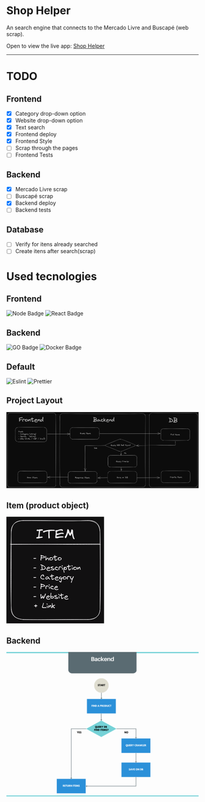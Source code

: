 # Shop Helper

An search engine that connects to the Mercado Livre and Buscapé (web scrap).

Open to view the live app: [Shop Helper](https://gabrielrodriguesleite.github.io/shop-helper)

---

# TODO

## Frontend

- [x] Category drop-down option
- [x] Website drop-down option
- [x] Text search
- [x] Frontend deploy
- [x] Frontend Style
- [ ] Scrap through the pages
- [ ] Frontend Tests

## Backend

- [x] Mercado Livre scrap
- [ ] Buscapé scrap
- [x] Backend deploy
- [ ] Backend tests

## Database

- [ ] Verify for itens already searched
- [ ] Create itens after search(scrap)

# Used tecnologies

## Frontend

![Node Badge](https://img.shields.io/badge/-Node.js-233056?style=flat-square&logo=node.js&logoColor=026e0)
![React Badge](https://img.shields.io/badge/-React-23272f?style=flat-square&logo=react&logoColor=149eca)

## Backend

![GO Badge](https://img.shields.io/badge/-GO-79d4fd?style=flat-square&logo=go&logoColor=white)
![Docker Badge](https://img.shields.io/badge/-Docker-003f8c?style=flat-square&logo=docker&logoColor=white)

## Default

![Eslint](https://img.shields.io/badge/eslint-3A33D1?style=for-the-badge&logo=eslint&logoColor=white)
![Prettier](https://img.shields.io/badge/prettier-1A2C34?style=for-the-badge&logo=prettier&logoColor=F7BA3E)

## Project Layout

![](/shop-helper.png)

## Item (product object)

![](/show-helper-item.png)

## Backend

![fluxograma-backend](/Fluxograma%20Backend.png)
